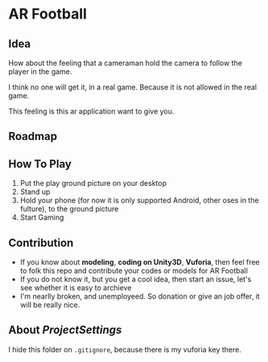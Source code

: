 # AR Football

## Idea
How about the feeling that a cameraman hold the camera to follow the player in the game.

I think no one will get it, in a real game. Because it is not allowed in the real game.

This feeling is this ar application want to give you.

## Roadmap


## How To Play
1. Put the play ground picture on your desktop
2. Stand up
3. Hold your phone (for now it is only supported Android, other oses in the fulture), to the ground picture
4. Start Gaming

## Contribution
- If you know about **modeling**, **coding on Unity3D**, **Vuforia**, then feel free to folk this repo and contribute your codes or models for AR Football
- If you do not know it, but you get a cool idea, then start an issue, let's see whether it is easy to archieve
- I'm nearlly broken, and unemployeed. So donation or give an job offer, it will be really nice.

## About *ProjectSettings*
I hide this folder on `.gitignore`, because there is my vuforia key there.
